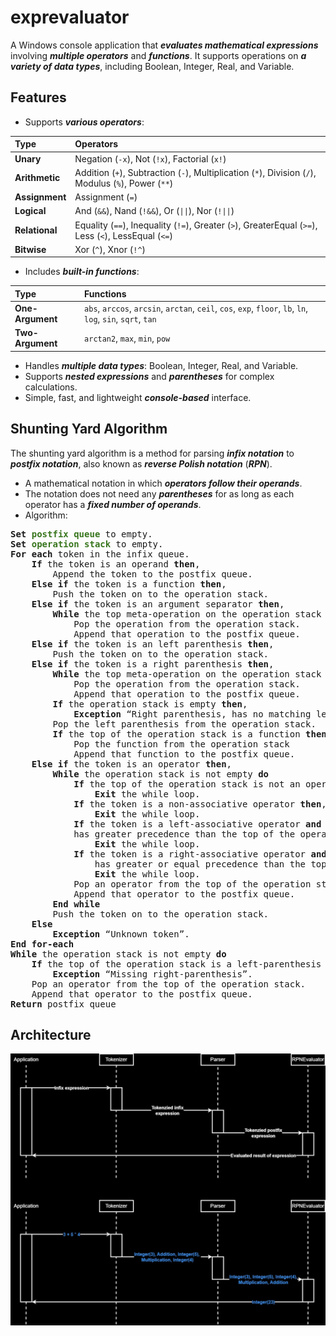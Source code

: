 # exprevaluator

A Windows console application that ***evaluates mathematical expressions*** involving ***multiple operators*** and ***functions***. It supports operations on ***a variety of data types***, including Boolean, Integer, Real, and Variable.

## Features

-   Supports ***various operators***:

Type            |   Operators
:---------------|:----------------------------------------------------------------
**Unary**       |   Negation (`-x`), Not (`!x`), Factorial (`x!`)
**Arithmetic**  |   Addition (`+`), Subtraction (`-`), Multiplication (`*`), Division (`/`), Modulus (`%`), Power (`**`)
**Assignment**  |   Assignment (`=`)
**Logical**     |   And (`&&`), Nand (`!&&`), Or (`\|\|`), Nor (`!\|\|`)
**Relational**  |   Equality (`==`), Inequality (`!=`), Greater (`>`), GreaterEqual (`>=`), Less (`<`), LessEqual (`<=`)
**Bitwise**     |   Xor (`^`), Xnor (`!^`)

-   Includes ***built-in functions***:

Type            |   Functions
:---------------|:----------------------------------------------------------------
**One-Argument**|   `abs`, `arccos`, `arcsin`, `arctan`, `ceil`, `cos`, `exp`, `floor`, `lb`, `ln`, `log`, `sin`, `sqrt`, `tan`
**Two-Argument**|   `arctan2`, `max`, `min`, `pow`

-   Handles ***multiple data types***: Boolean, Integer, Real, and Variable.
-   Supports ***nested expressions*** and ***parentheses*** for complex calculations.
-   Simple, fast, and lightweight ***console-based*** interface.

## Shunting Yard Algorithm

The shunting yard algorithm is a method for parsing ***infix notation*** to ***postfix notation***, also known as ***reverse Polish notation*** (***RPN***).

-   A mathematical notation in which ***operators follow their operands***.
-   The notation does not need any ***parentheses*** for as long as each operator has a ***fixed number of operands***.
-   Algorithm:

<pre>
<b>Set</b> <span style="color:#38761d;"><b>postfix queue</b></span> to empty.
<b>Set</b> <span style="color:#38761d;"><b>operation stack</b></span> to empty.
<b>For each</b> token in the infix queue.
    <b>If</b> the token is an operand <b>then</b>,
		Append the token to the postfix queue.
	<b>Else if</b> the token is a function <b>then</b>,
		Push the token on to the operation stack.
	<b>Else if</b> the token is an argument separator <b>then</b>,
		<b>While</b> the top meta-operation on the operation stack is not a left parenthesis <b>do</b>,
			Pop the operation from the operation stack.
			Append that operation to the postfix queue.
	<b>Else if</b> the token is an left parenthesis <b>then</b>,
		Push the token on to the operation stack.
	<b>Else if</b> the token is a right parenthesis <b>then</b>,
		<b>While</b> the top meta-operation on the operation stack is not a left parenthesis <b>do</b>,
			Pop the operation from the operation stack.
			Append that operation to the postfix queue.
		<b>If</b> the operation stack is empty <b>then</b>,
			<b>Exception</b> “Right parenthesis, has no matching left parenthesis”
		Pop the left parenthesis from the operation stack.
		<b>If</b> the top of the operation stack is a function <b>then</b>,
			Pop the function from the operation stack
			Append that function to the postfix queue.
	<b>Else if</b> the token is an operator <b>then</b>,
		<b>While</b> the operation stack is not empty <b>do</b>
			<b>If</b> the top of the operation stack is not an operator <b>then</b>,
				<b>Exit</b> the while loop.
			<b>If</b> the token is a non-associative operator <b>then</b>,
				<b>Exit</b> the while loop.
			<b>If</b> the token is a left-associative operator <b>and</b> 
			has greater precedence than the top of the operation stack <b>then</b>,
				<b>Exit</b> the while loop.
			<b>If</b> the token is a right-associative operator <b>and</b> 
				has greater or equal precedence than the top of the operation stack <b>then</b>,
				<b>Exit</b> the while loop.
            Pop an operator from the top of the operation stack.
			Append that operator to the postfix queue.
		<b>End while</b>
		Push the token on to the operation stack.
	<b>Else</b>
		<b>Exception</b> “Unknown token”.
<b>End for-each</b>
<b>While</b> the operation stack is not empty <b>do</b>
	<b>If</b> the top of the operation stack is a left-parenthesis <b>then</b>,
		<b>Exception</b> “Missing right-parenthesis”.
	Pop an operator from the top of the operation stack.
	Append that operator to the postfix queue.
<b>Return</b> postfix queue
</pre>

## Architecture

![Sequence Diagram](!docs/Sequence%20Diagram.jpg)